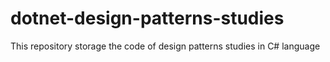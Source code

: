 # dotnet-design-patterns-studies
 This repository storage the code of design patterns studies in C# language
